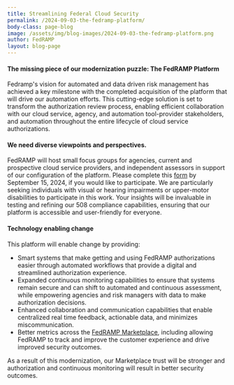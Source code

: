 ```yaml
---
title: Streamlining Federal Cloud Security
permalink: /2024-09-03-the-fedramp-platform/
body-class: page-blog
image: /assets/img/blog-images/2024-09-03-the-fedramp-platform.png
author: FedRAMP
layout: blog-page
---
```

<h4>The missing piece of our modernization puzzle: The FedRAMP Platform</h4>

Fedramp's vision for automated and data driven risk management has achieved a key milestone with the completed acquisition of the platform that will drive our automation efforts. This cutting-edge solution is set to transform the authorization review process, enabling efficient collaboration with our cloud service, agency, and automation tool-provider stakeholders, and automation throughout the entire lifecycle of cloud service authorizations.

<h4>We need diverse viewpoints and perspectives.</h4>

FedRAMP will host small focus groups for agencies, current and prospective cloud service providers, and independent assessors in support of our configuration of the platform. Please complete this <a href="https://app.smartsheetgov.com/b/form/bf8b558127c147c58b38598e4ca6ba8f" target="_blank" rel="noopener noreferrer">form</a> by September 15, 2024, if you would like to participate. We are particularly seeking individuals with visual or hearing impairments or upper-motor disabilities to participate in this work. Your insights will be invaluable in testing and refining our 508 compliance capabilities, ensuring that our platform is accessible and user-friendly for everyone.

<h4>Technology enabling change</h4>

This platform will enable change by providing:

- Smart systems that make getting and using FedRAMP authorizations easier through automated workflows that provide a digital and streamlined authorization experience.
- Expanded continuous monitoring capabilities to ensure that systems remain secure and can shift to automated and continuous assessment, while empowering agencies and risk managers with data to make authorization decisions.
- Enhanced collaboration and communication capabilities that enable centralized real time feedback, actionable data, and minimizes miscommunication.
- Better metrics across the <a href="https://marketplace.fedramp.gov/products" target="_blank" rel="noopener noreferrer">FedRAMP Marketplace</a>, including allowing FedRAMP to track and improve the customer experience and drive improved security outcomes. 

As a result of this modernization, our Marketplace trust will be stronger and authorization and continuous monitoring will result in better security outcomes.  
